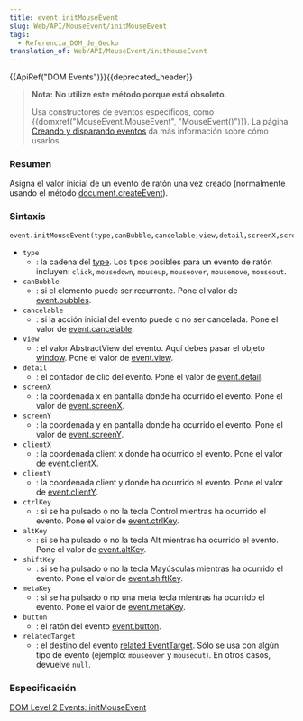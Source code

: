 ```yaml
---
title: event.initMouseEvent
slug: Web/API/MouseEvent/initMouseEvent
tags:
  - Referencia_DOM_de_Gecko
translation_of: Web/API/MouseEvent/initMouseEvent
---
```


{{ApiRef("DOM Events")}}{{deprecated_header}}

> **Nota:** **No utilize este método porque está obsoleto.**
>
> Usa constructores de eventos específicos, como {{domxref("MouseEvent.MouseEvent", "MouseEvent()")}}. La página [Creando y disparando eventos](/es/docs/Web/Guide/Events/Creating_and_triggering_events) da más información sobre cómo usarlos.

### Resumen

Asigna el valor inicial de un evento de ratón una vez creado (normalmente usando el método [document.createEvent](/es/docs/Web/API/Document/createEvent)).

### Sintaxis

```
event.initMouseEvent(type,canBubble,cancelable,view,detail,screenX,screenY,clientX,clientY,ctrlKey,altKey,shiftKey,metaKey,button,relatedTarget);
```

- `type`
  - : la cadena del [type](es/DOM/event.type). Los tipos posibles para un evento de ratón incluyen: `click`, `mousedown`, `mouseup`, `mouseover`, `mousemove`, `mouseout`.
- `canBubble`
  - : si el elemento puede ser recurrente. Pone el valor de [event.bubbles](es/DOM/event.bubbles).
- `cancelable`
  - : si la acción inicial del evento puede o no ser cancelada. Pone el valor de [event.cancelable](es/DOM/event.cancelable).
- `view`
  - : el valor AbstractView del evento. Aquí debes pasar el objeto [window](es/DOM/window). Pone el valor de [event.view](es/DOM/event.view).
- `detail`
  - : el contador de clic del evento. Pone el valor de [event.detail](es/DOM/event.detail).
- `screenX`
  - : la coordenada x en pantalla donde ha ocurrido el evento. Pone el valor de [event.screenX](es/DOM/event.screenX).
- `screenY`
  - : la coordenada y en pantalla donde ha ocurrido el evento. Pone el valor de [event.screenY](es/DOM/event.screenY).
- `clientX`
  - : la coordenada client x donde ha ocurrido el evento. Pone el valor de [event.clientX](es/DOM/event.clientX).
- `clientY`
  - : la coordenada client y donde ha ocurrido el evento. Pone el valor de [event.clientY](es/DOM/event.clientY).
- `ctrlKey`
  - : si se ha pulsado o no la tecla Control mientras ha ocurrido el evento. Pone el valor de [event.ctrlKey](es/DOM/event.ctrlKey).
- `altKey`
  - : si se ha pulsado o no la tecla Alt mientras ha ocurrido el evento. Pone el valor de [event.altKey](es/DOM/event.altKey).
- `shiftKey`
  - : si se ha pulsado o no la tecla Mayúsculas mientras ha ocurrido el evento. Pone el valor de [event.shiftKey](es/DOM/event.shiftKey).
- `metaKey`
  - : si se ha pulsado o no una meta tecla mientras ha ocurrido el evento. Pone el valor de [event.metaKey](es/DOM/event.metaKey).
- `button`
  - : el ratón del evento [event.button](es/DOM/event.button).
- `relatedTarget`
  - : el destino del evento [related EventTarget](es/DOM/event.relatedTarget). Sólo se usa con algún tipo de evento (ejemplo: `mouseover` y `mouseout`). En otros casos, devuelve `null`.

### Especificación

[DOM Level 2 Events: initMouseEvent](http://www.w3.org/TR/DOM-Level-2-Events/events.html#Events-Event-initMouseEvent)
